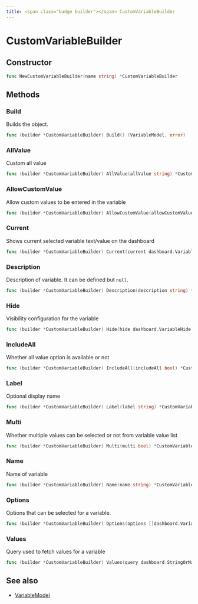```yaml
---
title: <span class="badge builder"></span> CustomVariableBuilder
---
```

# <span class="badge builder"></span> CustomVariableBuilder

## Constructor

```go
func NewCustomVariableBuilder(name string) *CustomVariableBuilder
```
## Methods

### <span class="badge object-method"></span> Build

Builds the object.

```go
func (builder *CustomVariableBuilder) Build() (VariableModel, error)
```

### <span class="badge object-method"></span> AllValue

Custom all value

```go
func (builder *CustomVariableBuilder) AllValue(allValue string) *CustomVariableBuilder
```

### <span class="badge object-method"></span> AllowCustomValue

Allow custom values to be entered in the variable

```go
func (builder *CustomVariableBuilder) AllowCustomValue(allowCustomValue bool) *CustomVariableBuilder
```

### <span class="badge object-method"></span> Current

Shows current selected variable text/value on the dashboard

```go
func (builder *CustomVariableBuilder) Current(current dashboard.VariableOption) *CustomVariableBuilder
```

### <span class="badge object-method"></span> Description

Description of variable. It can be defined but `null`.

```go
func (builder *CustomVariableBuilder) Description(description string) *CustomVariableBuilder
```

### <span class="badge object-method"></span> Hide

Visibility configuration for the variable

```go
func (builder *CustomVariableBuilder) Hide(hide dashboard.VariableHide) *CustomVariableBuilder
```

### <span class="badge object-method"></span> IncludeAll

Whether all value option is available or not

```go
func (builder *CustomVariableBuilder) IncludeAll(includeAll bool) *CustomVariableBuilder
```

### <span class="badge object-method"></span> Label

Optional display name

```go
func (builder *CustomVariableBuilder) Label(label string) *CustomVariableBuilder
```

### <span class="badge object-method"></span> Multi

Whether multiple values can be selected or not from variable value list

```go
func (builder *CustomVariableBuilder) Multi(multi bool) *CustomVariableBuilder
```

### <span class="badge object-method"></span> Name

Name of variable

```go
func (builder *CustomVariableBuilder) Name(name string) *CustomVariableBuilder
```

### <span class="badge object-method"></span> Options

Options that can be selected for a variable.

```go
func (builder *CustomVariableBuilder) Options(options []dashboard.VariableOption) *CustomVariableBuilder
```

### <span class="badge object-method"></span> Values

Query used to fetch values for a variable

```go
func (builder *CustomVariableBuilder) Values(query dashboard.StringOrMap) *CustomVariableBuilder
```

## See also

 * <span class="badge object-type-struct"></span> [VariableModel](./object-VariableModel.md)
